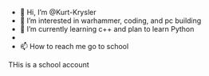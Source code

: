 - 👋 Hi, I’m @Kurt-Krysler
- 👀 I’m interested in warhammer, coding, and pc building
- 🌱 I’m currently learning c++ and plan to learn Python
-
- 📫 How to reach me go to school

THis is a school account
